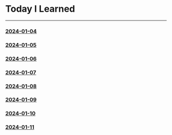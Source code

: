 # Today I Learned
------------------
### [2024-01-04](https://github.com/Feat3719/TIL/blob/main/2024-01/2024-01-04.md)
### [2024-01-05](https://github.com/Feat3719/TIL/blob/main/2024-01/2024-01-05.md)
### [2024-01-06](https://github.com/Feat3719/TIL/blob/main/2024-01/2024-01-06.md)
### [2024-01-07](https://github.com/Feat3719/TIL/blob/main/2024-01/2024-01-07.md)
### [2024-01-08](https://github.com/Feat3719/TIL/blob/main/2024-01/2024-01-08.md)
### [2024-01-09](https://github.com/Feat3719/TIL/blob/main/2024-01/2024-01-09.md)
### [2024-01-10](https://github.com/Feat3719/TIL/blob/main/2024-01/2024-01-10.md)
### [2024-01-11](https://github.com/Feat3719/TIL/blob/main/2024-01/2024-01-11.md)
